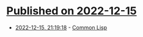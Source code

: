 # [Published on 2022-12-15](index.md)

* [2022-12-15, 21:19:18](https://news.ycombinator.com/item?id=34005913) - [Common Lisp](https://groups.google.com/g/net.lang.lisp/c/P7W_1ISJ-sU/m/GAo6w-0B7oQJ)
